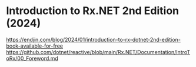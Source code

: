 # Introduction to Rx.NET 2nd Edition (2024)

https://endjin.com/blog/2024/01/introduction-to-rx-dotnet-2nd-edition-book-available-for-free
https://github.com/dotnet/reactive/blob/main/Rx.NET/Documentation/IntroToRx/00_Foreword.md
